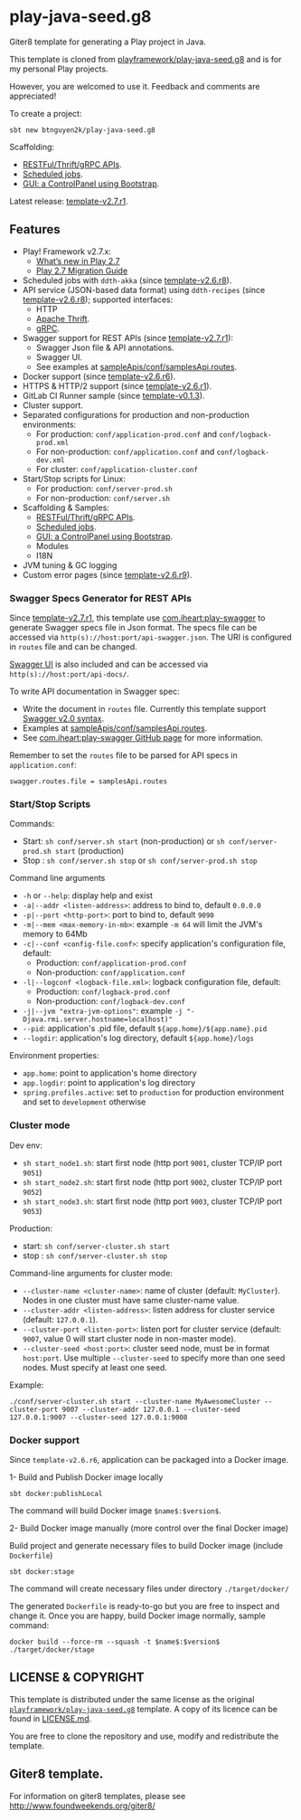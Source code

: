 # play-java-seed.g8

Giter8 template for generating a Play project in Java.

This template is cloned from [playframework/play-java-seed.g8](https://github.com/playframework/play-java-seed.g8)
and is for my personal Play projects.

However, you are welcomed to use it. Feedback and comments are appreciated!

To create a project:

```shell
sbt new btnguyen2k/play-java-seed.g8
```

Scaffolding:
- [RESTFul/Thrift/gRPC APIs](src/main/scaffolds/sampleApis/README.md).
- [Scheduled jobs](src/main/scaffolds/sampleWorkers/README.md).
- [GUI: a ControlPanel using Bootstrap](src/main/scaffolds/sampleControlPanel/README.md).

Latest release: [template-v2.7.r1](RELEASE-NOTES.md).

## Features

- Play! Framework v2.7.x:
  - [What’s new in Play 2.7](https://www.playframework.com/documentation/2.7.x/Highlights27)
  - [Play 2.7 Migration Guide](https://www.playframework.com/documentation/2.7.x/Migration27)
- Scheduled jobs with `ddth-akka` (since [template-v2.6.r8](RELEASE-NOTES.md)).
- API service (JSON-based data format) using `ddth-recipes` (since [template-v2.6.r8](RELEASE-NOTES.md)); supported interfaces:
  - HTTP
  - [Apache Thrift](https://thrift.apache.org).
  - [gRPC](https://grpc.io).
- Swagger support for REST APIs (since [template-v2.7.r1](RELEASE-NOTES.md)):
  - Swagger Json file & API annotations.
  - Swagger UI.
  - See examples at [sampleApis/conf/samplesApi.routes](src/main/scaffolds/sampleApis/conf/samplesApi.routes).
- Docker support (since [template-v2.6.r6](RELEASE-NOTES.md)).
- HTTPS & HTTP/2 support (since [template-v2.6.r1](RELEASE-NOTES.md)).
- GitLab CI Runner sample (since [template-v0.1.3](RELEASE-NOTES.md)).
- Cluster support.
- Separated configurations for production and non-production environments:
  - For production: `conf/application-prod.conf` and `conf/logback-prod.xml`
  - For non-production: `conf/application.conf` and `conf/logback-dev.xml`
  - For cluster: `conf/application-cluster.conf`
- Start/Stop scripts for Linux:
  - For production: `conf/server-prod.sh`
  - For non-production: `conf/server.sh`
- Scaffolding & Samples:
  - [RESTFul/Thrift/gRPC APIs](src/main/scaffolds/sampleApis/README.md).
  - [Scheduled jobs](src/main/scaffolds/sampleWorkers/README.md).
  - [GUI: a ControlPanel using Bootstrap](src/main/scaffolds/sampleControlPanel/README.md).
  - Modules
  - I18N
- JVM tuning & GC logging
- Custom error pages (since [template-v2.6.r9](RELEASE-NOTES.md)).

### Swagger Specs Generator for REST APIs

Since [template-v2.7.r1](RELEASE-NOTES.md), this template use [com.iheart:play-swagger](https://github.com/iheartradio/play-swagger) to generate Swagger specs file in Json format.
The specs file can be accessed via `http(s)://host:port/api-swagger.json`. The URI is configured in `routes` file and can be changed.

[Swagger UI](https://swagger.io/tools/swagger-ui/) is also included and can be accessed via `http(s)://host:port/api-docs/`.

To write API documentation in Swagger spec:
- Write the document in `routes` file. Currently this template support [Swagger v2.0 syntax](https://swagger.io/docs/specification/2-0/basic-structure/).
- Examples at [sampleApis/conf/samplesApi.routes](src/main/scaffolds/sampleApis/conf/samplesApi.routes).
- See [com.iheart:play-swagger GitHub page](https://github.com/iheartradio/play-swagger) for more information.

Remember to set the `routes` file to be parsed for API specs in `application.conf`:

```
swagger.routes.file = samplesApi.routes
```

### Start/Stop Scripts

Commands:

- Start: `sh conf/server.sh start` (non-production) or `sh conf/server-prod.sh start` (production)
- Stop : `sh conf/server.sh stop` or `sh conf/server-prod.sh stop`

Command line arguments

- `-h` or `--help`: display help and exist
- `-a|--addr <listen-address>`: address to bind to, default `0.0.0.0`
- `-p|--port <http-port>`: port to bind to, default `9090`
- `-m|--mem <max-memory-in-mb>`: example `-m 64` will limit the JVM's memory to 64Mb
- `-c|--conf <config-file.conf>`: specify application's configuration file, default:
  - Production: `conf/application-prod.conf`
  - Non-production: `conf/application.conf`
- `-l|--logconf <logback-file.xml>`: logback configuration file, default:
  - Production: `conf/logback-prod.conf`
  - Non-production: `conf/logback-dev.conf`
- `-j|--jvm "extra-jvm-options"`: example `-j "-Djava.rmi.server.hostname=localhost)"`
- `--pid`: application's .pid file, default `${app.home}/${app.name}.pid`
- `--logdir`: application's log directory, default `${app.home}/logs`

Environment properties:

- `app.home`: point to application's home directory
- `app.logdir`: point to application's log directory
- `spring.profiles.active`: set to `production` for production environment and set to `development` otherwise

### Cluster mode

Dev env:

- `sh start_node1.sh`: start first node (http port `9001`, cluster TCP/IP port `9051`)
- `sh start_node2.sh`: start first node (http port `9002`, cluster TCP/IP port `9052`)
- `sh start_node3.sh`: start first node (http port `9003`, cluster TCP/IP port `9053`)


Production:

- start: `sh conf/server-cluster.sh start`
- stop : `sh conf/server-cluster.sh stop`

Command-line arguments for cluster mode:

- `--cluster-name <cluster-name>`: name of cluster (default: `MyCluster`). Nodes in one cluster must have same cluster-name value.
- `--cluster-addr <listen-address>`: listen address for cluster service (default: `127.0.0.1`).
- `--cluster-port <listen-port>`: listen port for cluster service (default: `9007`, value 0 will start cluster node in non-master mode).
- `--cluster-seed <host:port>`: cluster seed node, must be in format `host:port`. Use multiple `--cluster-seed` to specify more than one seed nodes. Must specify at least one seed.

Example:

`./conf/server-cluster.sh start --cluster-name MyAwesomeCluster --cluster-port 9007 --cluster-addr 127.0.0.1 --cluster-seed 127.0.0.1:9007 --cluster-seed 127.0.0.1:9008`

### Docker support

Since `template-v2.6.r6`, application can be packaged into a Docker image.

1- Build and Publish Docker image locally

```shell
sbt docker:publishLocal
```

The command will build Docker image `$name$:$version$`.

2- Build Docker image manually (more control over the final Docker image)

Build project and generate necessary files to build Docker image (include `Dockerfile`)

```shell
sbt docker:stage
```

The command will create necessary files under directory `./target/docker/`

The generated `Dockerfile` is ready-to-go but you are free to inspect and change it. Once you are happy, build Docker image normally, sample command:

```shell
docker build --force-rm --squash -t $name$:$version$ ./target/docker/stage
```


## LICENSE & COPYRIGHT

This template is distributed under the same license as the original [`playframework/play-java-seed.g8`](https://github.com/playframework/play-java-seed.g8) template.
A copy of its licence can be found in [LICENSE.md](LICENSE.md).

You are free to clone the repository and use, modify and redistribute the template.


## Giter8 template. 

For information on giter8 templates, please see http://www.foundweekends.org/giter8/
